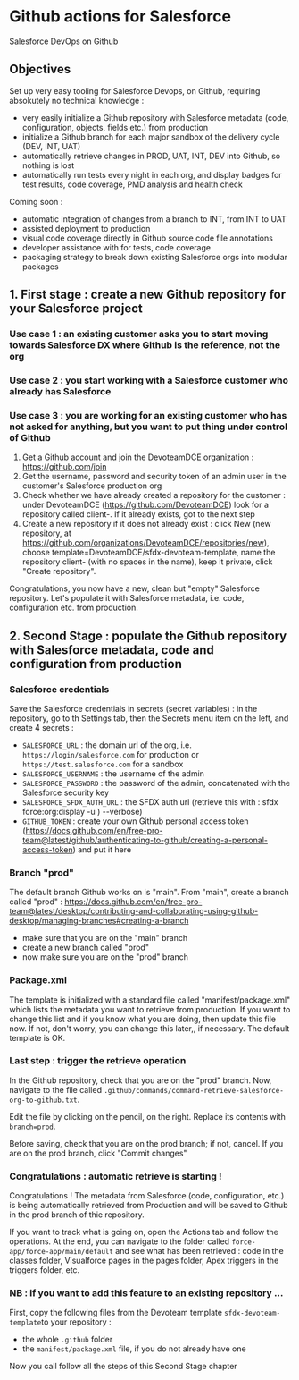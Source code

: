 # Github actions for Salesforce

Salesforce DevOps on Github


## Objectives

Set up very easy tooling for Salesforce Devops, on Github, requiring absokutely no technical knowledge :
- very easily initialize a Github repository with Salesforce metadata (code, configuration, objects, fields etc.) from production
- initialize a Github branch for each major sandbox of the delivery cycle (DEV, INT, UAT)
- automatically retrieve changes in PROD, UAT, INT, DEV into Github, so nothing is lost
- automatically run tests every night in each org, and display badges for test results, code coverage, PMD analysis and health check

Coming soon :
- automatic integration of changes from a branch to INT, from INT to UAT
- assisted deployment to production
- visual code coverage directly in Github source code file annotations
- developer assistance with for tests, code coverage
- packaging strategy to break down existing Salesforce orgs into modular packages

## 1. First stage : create a new Github repository for your Salesforce project

### Use case 1 : an existing customer asks you to start moving towards Salesforce DX where Github is the reference, not the org
### Use case 2 : you start working with a Salesforce customer who already has Salesforce
### Use case 3 : you are working for an existing customer who has not asked for anything, but you want to put thing under control of Github

1. Get a Github account and join the DevoteamDCE organization : https://github.com/join
2. Get the username, password and security token of an admin user in the customer's Salesforce production org
3. Check whether we have already created a repository for the customer : under DevoteamDCE (https://github.com/DevoteamDCE) look for a repository called client-<clientName>. If it already exists, got to the next step
4. Create a new repository if it does not already exist : click New (new repository, at https://github.com/organizations/DevoteamDCE/repositories/new), choose template=DevoteamDCE/sfdx-devoteam-template, name the repository client-<clientName> (with no spaces in the name), keep it private, click "Create repository".

Congratulations, you now have a new, clean but "empty" Salesforce repository.
Let's populate it with Salesforce metadata, i.e. code, configuration etc. from production.


## 2. Second Stage : populate the Github repository with Salesforce metadata, code and configuration from production

### Salesforce credentials

Save the Salesforce credentials in secrets (secret variables) : in the repository, go to th Settings tab, then the Secrets menu item on the left, and create 4 secrets :
  - ```SALESFORCE_URL``` : the domain url of the org, i.e. ```https://login/salesforce.com``` for production or ```https://test.salesforce.com``` for a sandbox
  - ```SALESFORCE_USERNAME``` : the username of the admin
  - ```SALESFORCE_PASSWORD``` : the password of the admin, concatenated with the Salesforce security key
  - ```SALESFORCE_SFDX_AUTH_URL``` : the SFDX auth url (retrieve this with : sfdx force:org:display -u <alias or username>) --verbose)
  - ```GITHUB_TOKEN``` : create your own Github personal access token (https://docs.github.com/en/free-pro-team@latest/github/authenticating-to-github/creating-a-personal-access-token) and put it here


### Branch "prod"

The default branch Github works on is "main".
From "main", create a branch called "prod" : https://docs.github.com/en/free-pro-team@latest/desktop/contributing-and-collaborating-using-github-desktop/managing-branches#creating-a-branch
- make sure that you are on the "main" branch
- create a new branch called "prod"
- now make sure you are on the "prod" branch

### Package.xml

The template is initialized with a standard file called "manifest/package.xml" which lists the metadata you want to retrieve from production.
If you want to change this list and if you know what you are doing, then update this file now.
If not, don't worry, you can change this later,, if necessary. The default template is OK.

### Last step : trigger the retrieve operation

In the Github repository, check that you are on the "prod" branch. Now, navigate to the file called  ```.github/commands/command-retrieve-salesforce-org-to-github.txt```.

Edit the file by clicking on the pencil, on the right.
Replace its contents with ```branch=prod```.

Before saving, check that you are on the prod branch; if not, cancel.
If you are on the prod branch, click "Commit changes"

### Congratulations : automatic retrieve is starting !
Congratulations !
The metadata from Salesforce (code, configuration, etc.) is being automatically retrieved from Production and will be saved to Github in the prod branch of thie repository.

If you want to track what is going on, open the Actions tab and follow the operations.
At the end, you can navigate to the folder called ```force-app/force-app/main/default``` and see what has been retrieved : code in the classes folder, Visualforce pages in the pages folder, Apex triggers in the triggers folder, etc.

### NB : if you want to add this feature to an existing repository ...

First, copy the following files from the Devoteam template ```sfdx-devoteam-template```to your repository :
- the whole ```.github``` folder
- the ```manifest/package.xml``` file, if you do not already have one

Now you call follow all the steps of this Second Stage chapter
